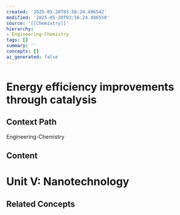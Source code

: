 ```yaml
---
created: '2025-05-20T03:56:24.496542'
modified: '2025-05-20T03:56:24.496550'
source: '[[Chemistry]]'
hierarchy:
- Engineering-Chemistry
tags: []
summary: ''
concepts: []
ai_generated: false
---
```


# Energy efficiency improvements through catalysis

## Context Path
Engineering-Chemistry

## Content

# Unit V: Nanotechnology


## Related Concepts
